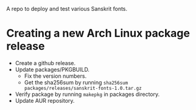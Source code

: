 A repo to deploy and test various Sanskrit fonts.

# Creating a new Arch Linux package release
- Create a github release.
- Update packages/PKGBUILD.
  - Fix the version numbers.
  - Get the sha256sum by running `sha256sum packages/releases/sanskrit-fonts-1.0.tar.gz`
- Verify package by running `makepkg` in packages directory.
- Update AUR repository.
